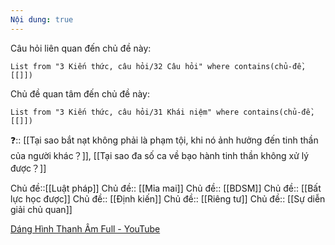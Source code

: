 ```yaml
---
Nội dung: true
---
```


Câu hỏi liên quan đến chủ đề này:
```dataview
List from "3 Kiến thức, câu hỏi/32 Câu hỏi" where contains(chủ-đề,[[]]) 
```

Chủ đề quan tâm đến chủ đề này:
```dataview
List from "3 Kiến thức, câu hỏi/31 Khái niệm" where contains(chủ-đề,[[]]) 
```
 
❓:: [[Tại sao bắt nạt không phải là phạm tội, khi nó ảnh hưởng đến tinh thần của người khác？]], [[Tại sao đa số ca về bạo hành tinh thần không xử lý được？]] 


Chủ đề::[[Luật pháp]]
Chủ đề:: [[Mỉa mai]]
Chủ đề:: [[BDSM]] 
Chủ đề:: [[Bất lực học được]]
Chủ đề:: [[Định kiến]]
Chủ đề:: [[Riêng tư]]
Chủ đề:: [[Sự diễn giải chủ quan]]

[Dáng Hình Thanh Âm Full - YouTube](https://www.youtube.com/watch?v=nZ2XkNvuKFw "Dáng Hình Thanh Âm Full - YouTube")
